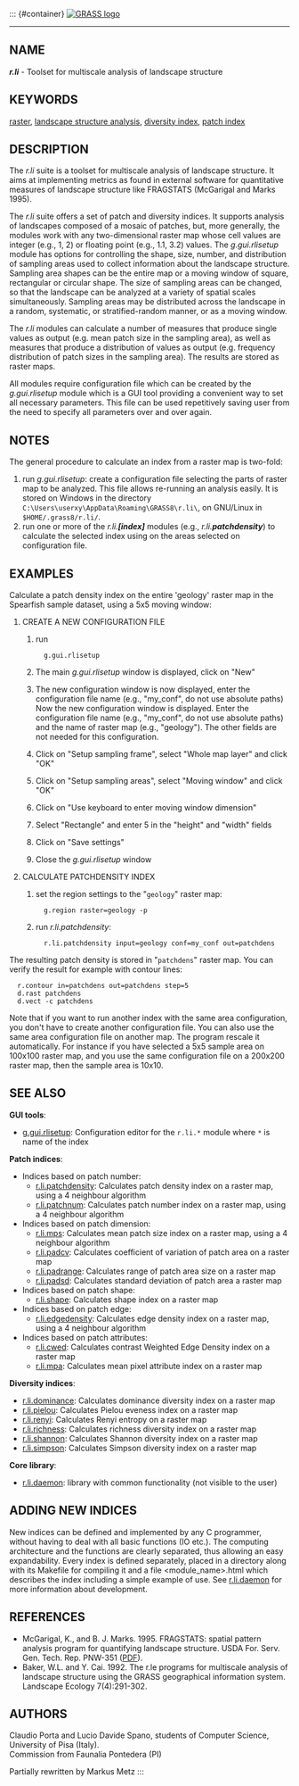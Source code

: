 ::: {#container}
[![GRASS logo](grass_logo.png)](index.html)

------------------------------------------------------------------------

## NAME

***r.li*** - Toolset for multiscale analysis of landscape structure

## KEYWORDS

[raster](raster.html), [landscape structure
analysis](topic_landscape_structure_analysis.html), [diversity
index](keywords.html#diversity%20index), [patch
index](keywords.html#patch%20index)

## DESCRIPTION

The *r.li* suite is a toolset for multiscale analysis of landscape
structure. It aims at implementing metrics as found in external software
for quantitative measures of landscape structure like FRAGSTATS
(McGarigal and Marks 1995).

The *r.li* suite offers a set of patch and diversity indices. It
supports analysis of landscapes composed of a mosaic of patches, but,
more generally, the modules work with any two-dimensional raster map
whose cell values are integer (e.g., 1, 2) or floating point (e.g., 1.1,
3.2) values. The *g.gui.rlisetup* module has options for controlling the
shape, size, number, and distribution of sampling areas used to collect
information about the landscape structure. Sampling area shapes can be
the entire map or a moving window of square, rectangular or circular
shape. The size of sampling areas can be changed, so that the landscape
can be analyzed at a variety of spatial scales simultaneously. Sampling
areas may be distributed across the landscape in a random, systematic,
or stratified-random manner, or as a moving window.

The *r.li* modules can calculate a number of measures that produce
single values as output (e.g. mean patch size in the sampling area), as
well as measures that produce a distribution of values as output (e.g.
frequency distribution of patch sizes in the sampling area). The results
are stored as raster maps.

All modules require configuration file which can be created by the
*g.gui.rlisetup* module which is a GUI tool providing a convenient way
to set all necessary parameters. This file can be used repetitively
saving user from the need to specify all parameters over and over again.

## NOTES

The general procedure to calculate an index from a raster map is
two-fold:

1.  run *g.gui.rlisetup*: create a configuration file selecting the
    parts of raster map to be analyzed. This file allows re-running an
    analysis easily. It is stored on Windows in the directory
    `C:\Users\userxy\AppData\Roaming\GRASS8\r.li\`, on GNU/Linux in
    `$HOME/.grass8/r.li/`.
2.  run one or more of the *r.li.**\[index\]*** modules (e.g.,
    *r.li.**patchdensity***) to calculate the selected index using on
    the areas selected on configuration file.

## EXAMPLES

Calculate a patch density index on the entire \'geology\' raster map in
the Spearfish sample dataset, using a 5x5 moving window:

1.  CREATE A NEW CONFIGURATION FILE
    1.  run

        ```
          g.gui.rlisetup
        ```

    2.  The main *g.gui.rlisetup* window is displayed, click on \"New\"

    3.  The new configuration window is now displayed, enter the
        configuration file name (e.g., \"my_conf\", do not use absolute
        paths) Now the new configuration window is displayed. Enter the
        configuration file name (e.g., \"my_conf\", do not use absolute
        paths) and the name of raster map (e.g., \"geology\"). The other
        fields are not needed for this configuration.

    4.  Click on \"Setup sampling frame\", select \"Whole map layer\"
        and click \"OK\"

    5.  Click on \"Setup sampling areas\", select \"Moving window\" and
        click \"OK\"

    6.  Click on \"Use keyboard to enter moving window dimension\"

    7.  Select \"Rectangle\" and enter 5 in the \"height\" and \"width\"
        fields

    8.  Click on \"Save settings\"

    9.  Close the *g.gui.rlisetup* window
2.  CALCULATE PATCHDENSITY INDEX
    1.  set the region settings to the \"`geology`\" raster map:

        ```
          g.region raster=geology -p
        ```

    2.  run *r.li.patchdensity*:

        ```
          r.li.patchdensity input=geology conf=my_conf out=patchdens
        ```

The resulting patch density is stored in \"`patchdens`\" raster map. You
can verify the result for example with contour lines:
```
  r.contour in=patchdens out=patchdens step=5
  d.rast patchdens
  d.vect -c patchdens
```

Note that if you want to run another index with the same area
configuration, you don\'t have to create another configuration file. You
can also use the same area configuration file on another map. The
program rescale it automatically. For instance if you have selected a
5x5 sample area on 100x100 raster map, and you use the same
configuration file on a 200x200 raster map, then the sample area is
10x10.

## SEE ALSO

**GUI tools**:

-   [g.gui.rlisetup](g.gui.rlisetup.html): Configuration editor for the
    `r.li.*` module where `*` is name of the index

**Patch indices**:

-   Indices based on patch number:
    -   [r.li.patchdensity](r.li.patchdensity.html): Calculates patch
        density index on a raster map, using a 4 neighbour algorithm
    -   [r.li.patchnum](r.li.patchnum.html): Calculates patch number
        index on a raster map, using a 4 neighbour algorithm
-   Indices based on patch dimension:
    -   [r.li.mps](r.li.mps.html): Calculates mean patch size index on a
        raster map, using a 4 neighbour algorithm
    -   [r.li.padcv](r.li.padcv.html): Calculates coefficient of
        variation of patch area on a raster map
    -   [r.li.padrange](r.li.padrange.html): Calculates range of patch
        area size on a raster map
    -   [r.li.padsd](r.li.padsd.html): Calculates standard deviation of
        patch area a raster map
-   Indices based on patch shape:
    -   [r.li.shape](r.li.shape.html): Calculates shape index on a
        raster map
-   Indices based on patch edge:
    -   [r.li.edgedensity](r.li.edgedensity.html): Calculates edge
        density index on a raster map, using a 4 neighbour algorithm
-   Indices based on patch attributes:
    -   [r.li.cwed](r.li.cwed.html): Calculates contrast Weighted Edge
        Density index on a raster map
    -   [r.li.mpa](r.li.mpa.html): Calculates mean pixel attribute index
        on a raster map

**Diversity indices**:

-   [r.li.dominance](r.li.dominance.html): Calculates dominance
    diversity index on a raster map
-   [r.li.pielou](r.li.pielou.html): Calculates Pielou eveness index on
    a raster map
-   [r.li.renyi](r.li.renyi.html): Calculates Renyi entropy on a raster
    map
-   [r.li.richness](r.li.richness.html): Calculates richness diversity
    index on a raster map
-   [r.li.shannon](r.li.shannon.html): Calculates Shannon diversity
    index on a raster map
-   [r.li.simpson](r.li.simpson.html): Calculates Simpson diversity
    index on a raster map

**Core library**:

-   [r.li.daemon](r.li.daemon.html): library with common functionality
    (not visible to the user)

## ADDING NEW INDICES

New indices can be defined and implemented by any C programmer, without
having to deal with all basic functions (IO etc.). The computing
architecture and the functions are clearly separated, thus allowing an
easy expandability. Every index is defined separately, placed in a
directory along with its Makefile for compiling it and a file
\<module_name\>.html which describes the index including a simple
example of use. See [r.li.daemon](r.li.daemon.html) for more information
about development.

## REFERENCES

-   McGarigal, K., and B. J. Marks. 1995. FRAGSTATS: spatial pattern
    analysis program for quantifying landscape structure. USDA For.
    Serv. Gen. Tech. Rep. PNW-351
    ([PDF](https://research.fs.usda.gov/treesearch/3064)).
-   Baker, W.L. and Y. Cai. 1992. The r.le programs for multiscale
    analysis of landscape structure using the GRASS geographical
    information system. Landscape Ecology 7(4):291-302.

## AUTHORS

Claudio Porta and Lucio Davide Spano, students of Computer Science,
University of Pisa (Italy).\
Commission from Faunalia Pontedera (PI)

Partially rewritten by Markus Metz
:::
